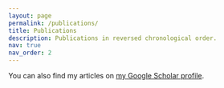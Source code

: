 ```yaml
---
layout: page
permalink: /publications/
title: Publications
description: Publications in reversed chronological order.
nav: true
nav_order: 2
---
```


<!-- _pages/publications.md -->

<div class="wordwrap">You can also find my articles on <a href="{{site.author.googlescholar}}">my Google Scholar profile</a>.</div>

<!-- Bibsearch Feature

{% include bib_search.liquid %}

<div class="publications">

{% bibliography %} -->


